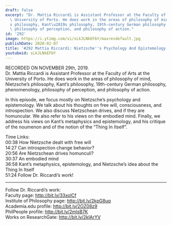 ```yaml
---
draft: false
excerpt: "Dr. Mattia Riccardi is Assistant Professor at the Faculty of Arts at the\
  \ University of Porto. He does work in the areas of philosophy of mind, Nietzsche\u2019\
  s philosophy, Kant\u2019s philosophy, 19th-century German philosophy, phenomenology,\
  \ philosophy of perception, and philosophy of action."
id: '292'
image: https://i.ytimg.com/vi/sLkJLNkEFbY/maxresdefault.jpg
publishDate: 2020-02-07
title: '#292 Mattia Riccardi: Nietzsche''s Psychology And Epistemology'
youtubeid: sLkJLNkEFbY
---
```

RECORDED ON NOVEMBER 29th, 2019.  
Dr. Mattia Riccardi is Assistant Professor at the Faculty of Arts at the University of Porto. He does work in the areas of philosophy of mind, Nietzsche’s philosophy, Kant’s philosophy, 19th-century German philosophy, phenomenology, philosophy of perception, and philosophy of action.

In this episode, we focus mostly on Nietzsche’s psychology and epistemology. We talk about his thoughts on free will, consciousness, and introspection. We also discuss Nietzschean drives, and if they are homuncular. We also refer to his views on the embodied mind. Finally, we address his views on Kant’s metaphysics and epistemology, and his critique of the noumenon and of the notion of the “Thing In Itself”.

Time Links:  
00:38  How Nietzsche dealt with free will  
14:27  Can introspection change behavior?   
20:56  Are Nietzschean drives homunculi?  
30:37  An embodied mind  
36:58  Kant’s metaphysics, epistemology, and Nietzsche’s idea about the Thing In Itself  
51:24  Follow Dr. Riccardi’s work!

---

Follow Dr. Riccardi’s work:  
Faculty page: http://bit.ly/33xolCf  
Institute of Philosophy page: http://bit.ly/2kpG8uq  
Academia.edu profile: http://bit.ly/2OZ08z9  
PhilPeople profile: http://bit.ly/2mlsB7K  
Works on ResearchGate: http://bit.ly/2kIArYV
